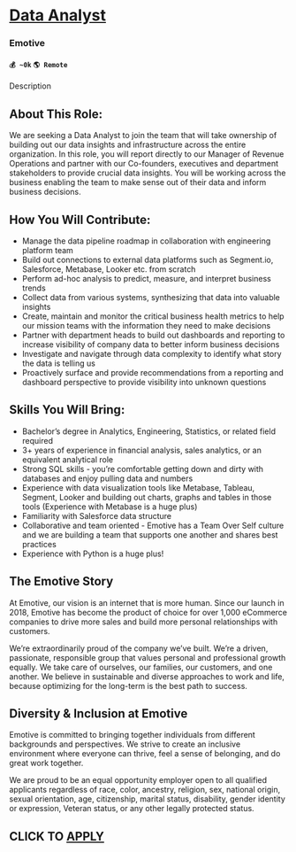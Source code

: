 # [Data Analyst](https://www.remotewlb.com/apply/data-analyst-71170)  
### Emotive  
#### `💰 ~0k` `🌎 Remote`  

Description

## **About This Role:**

We are seeking a Data Analyst to join the team that will take ownership of building out our data insights and infrastructure across the entire organization. In this role, you will report directly to our Manager of Revenue Operations and partner with our Co-founders, executives and department stakeholders to provide crucial data insights. You will be working across the business enabling the team to make sense out of their data and inform business decisions.

## **How You Will Contribute:**

  * Manage the data pipeline roadmap in collaboration with engineering platform team
  * Build out connections to external data platforms such as Segment.io, Salesforce, Metabase, Looker etc. from scratch
  * Perform ad-hoc analysis to predict, measure, and interpret business trends
  * Collect data from various systems, synthesizing that data into valuable insights
  * Create, maintain and monitor the critical business health metrics to help our mission teams with the information they need to make decisions
  * Partner with department heads to build out dashboards and reporting to increase visibility of company data to better inform business decisions 
  * Investigate and navigate through data complexity to identify what story the data is telling us
  * Proactively surface and provide recommendations from a reporting and dashboard perspective to provide visibility into unknown questions

## **Skills You Will Bring:**

  * Bachelor’s degree in Analytics, Engineering, Statistics, or related field required 
  * 3+ years of experience in financial analysis, sales analytics, or an equivalent analytical role
  * Strong SQL skills - you’re comfortable getting down and dirty with databases and enjoy pulling data and numbers
  * Experience with data visualization tools like Metabase, Tableau, Segment, Looker and building out charts, graphs and tables in those tools (Experience with Metabase is a huge plus)
  * Familiarity with Salesforce data structure
  * Collaborative and team oriented - Emotive has a Team Over Self culture and we are building a team that supports one another and shares best practices
  * Experience with Python is a huge plus!

## **The Emotive Story**

At Emotive, our vision is an internet that is more human. Since our launch in 2018, Emotive has become the product of choice for over 1,000 eCommerce companies to drive more sales and build more personal relationships with customers.

We’re extraordinarily proud of the company we’ve built. We’re a driven, passionate, responsible group that values personal and professional growth equally. We take care of ourselves, our families, our customers, and one another. We believe in sustainable and diverse approaches to work and life, because optimizing for the long-term is the best path to success.

## **Diversity & Inclusion at Emotive**

Emotive is committed to bringing together individuals from different backgrounds and perspectives. We strive to create an inclusive environment where everyone can thrive, feel a sense of belonging, and do great work together.

We are proud to be an equal opportunity employer open to all qualified applicants regardless of race, color, ancestry, religion, sex, national origin, sexual orientation, age, citizenship, marital status, disability, gender identity or expression, Veteran status, or any other legally protected status.

  
## CLICK TO [APPLY](https://www.remotewlb.com/apply/data-analyst-71170)

